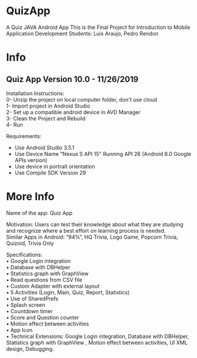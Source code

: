 # QuizApp
A Quiz JAVA Android App
This is the Final Project for Introduction to Mobile Application Development
Students: Luis Araujo, Pedro Rendon

# Info
Quiz App Version 10.0 - 11/26/2019
----------------------------------
Installation Instructions:  
0- Unzip the project on local computer folder, don't use cloud  
1- Import project in Android Studio  
2- Set up a compatible android device in AVD Manager  
3- Clean the Project and Rebuild  
4- Run  

Requirements:  
- Use Android Studio 3.5.1  
- Use Device Name "Nexus S API 15" Running API 26 (Android 8.0 Google APIs version)  
- Use device in portrait orientation  
- Use Compile SDK Version 29  

# More Info
Name of the app: Quiz App  

Motivation: Users can test their knowledge about what they are studying and recognize where a best effort on learning process is needed.  
Similar Apps in Android: “94%”, HQ Trivia, Logo Game, Popcorn Trivia, Quizoid, Trivia Only  

Specifications:  
•	Google Login integration  
•	Database with DBHelper  
•	Statistics graph with GraphView  
•	Read questions from CSV file  
•	Custom Adapter with external layout  
•	5 Activities (Login, Main, Quiz, Report, Statistics)  
•	Use of SharedPrefs  
•	Splash screen  
•	Countdown timer  
•	Score and Question counter  
•	Motion effect between activities  
•	App Icon  
•	Technical Extensions: Google Login integration, Database with DBHelper, Statistics graph with GraphView , Motion effect between activities, UI XML design, Debugging.  
